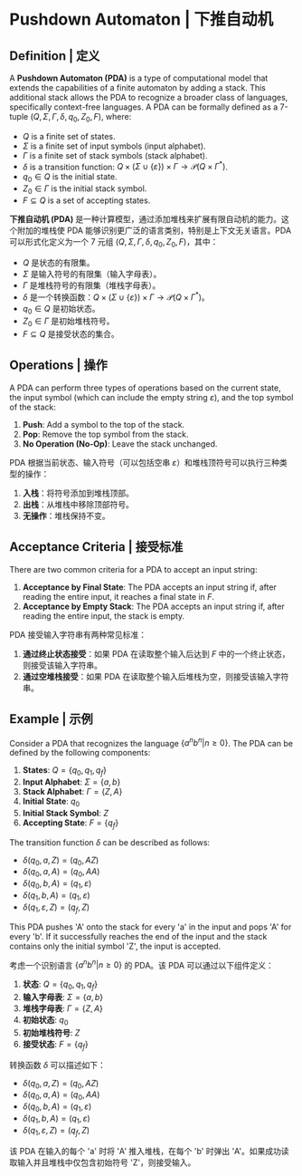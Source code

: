 # Pushdown Automaton | 下推自动机

## Definition | 定义

A **Pushdown Automaton (PDA)** is a type of computational model that extends the capabilities of a finite automaton by adding a stack. This additional stack allows the PDA to recognize a broader class of languages, specifically context-free languages. A PDA can be formally defined as a 7-tuple $(Q, \Sigma, \Gamma, \delta, q_0, Z_0, F)$, where:

- $Q$ is a finite set of states.
- $\Sigma$ is a finite set of input symbols (input alphabet).
- $\Gamma$ is a finite set of stack symbols (stack alphabet).
- $\delta$ is a transition function: $Q \times (\Sigma \cup \{\varepsilon\}) \times \Gamma \rightarrow \mathcal{P}(Q \times \Gamma^*)$.
- $q_0 \in Q$ is the initial state.
- $Z_0 \in \Gamma$ is the initial stack symbol.
- $F \subseteq Q$ is a set of accepting states.

**下推自动机 (PDA)** 是一种计算模型，通过添加堆栈来扩展有限自动机的能力。这个附加的堆栈使 PDA 能够识别更广泛的语言类别，特别是上下文无关语言。PDA 可以形式化定义为一个 7 元组 $(Q, \Sigma, \Gamma, \delta, q_0, Z_0, F)$，其中：

- $Q$ 是状态的有限集。
- $\Sigma$ 是输入符号的有限集（输入字母表）。
- $\Gamma$ 是堆栈符号的有限集（堆栈字母表）。
- $\delta$ 是一个转换函数：$Q \times (\Sigma \cup \{\varepsilon\}) \times \Gamma \rightarrow \mathcal{P}(Q \times \Gamma^*)$。
- $q_0 \in Q$ 是初始状态。
- $Z_0 \in \Gamma$ 是初始堆栈符号。
- $F \subseteq Q$ 是接受状态的集合。

## Operations | 操作

A PDA can perform three types of operations based on the current state, the input symbol (which can include the empty string $\varepsilon$), and the top symbol of the stack:

1. **Push**: Add a symbol to the top of the stack.
2. **Pop**: Remove the top symbol from the stack.
3. **No Operation (No-Op)**: Leave the stack unchanged.

PDA 根据当前状态、输入符号（可以包括空串 $\varepsilon$）和堆栈顶符号可以执行三种类型的操作：

1. **入栈**：将符号添加到堆栈顶部。
2. **出栈**：从堆栈中移除顶部符号。
3. **无操作**：堆栈保持不变。

## Acceptance Criteria | 接受标准

There are two common criteria for a PDA to accept an input string:

1. **Acceptance by Final State**: The PDA accepts an input string if, after reading the entire input, it reaches a final state in $F$.
2. **Acceptance by Empty Stack**: The PDA accepts an input string if, after reading the entire input, the stack is empty.

PDA 接受输入字符串有两种常见标准：

1. **通过终止状态接受**：如果 PDA 在读取整个输入后达到 $F$ 中的一个终止状态，则接受该输入字符串。
2. **通过空堆栈接受**：如果 PDA 在读取整个输入后堆栈为空，则接受该输入字符串。

## Example | 示例

Consider a PDA that recognizes the language $\{a^n b^n | n \geq 0\}$. The PDA can be defined by the following components:

1. **States**: $Q = \{q_0, q_1, q_f\}$
2. **Input Alphabet**: $\Sigma = \{a, b\}$
3. **Stack Alphabet**: $\Gamma = \{Z, A\}$
4. **Initial State**: $q_0$
5. **Initial Stack Symbol**: $Z$
6. **Accepting State**: $F = \{q_f\}$

The transition function $\delta$ can be described as follows:

- $\delta(q_0, a, Z) = (q_0, AZ)$
- $\delta(q_0, a, A) = (q_0, AA)$
- $\delta(q_0, b, A) = (q_1, \varepsilon)$
- $\delta(q_1, b, A) = (q_1, \varepsilon)$
- $\delta(q_1, \varepsilon, Z) = (q_f, Z)$

This PDA pushes 'A' onto the stack for every 'a' in the input and pops 'A' for every 'b'. If it successfully reaches the end of the input and the stack contains only the initial symbol 'Z', the input is accepted.

考虑一个识别语言 $\{a^n b^n | n \geq 0\}$ 的 PDA。该 PDA 可以通过以下组件定义：

1. **状态**: $Q = \{q_0, q_1, q_f\}$
2. **输入字母表**: $\Sigma = \{a, b\}$
3. **堆栈字母表**: $\Gamma = \{Z, A\}$
4. **初始状态**: $q_0$
5. **初始堆栈符号**: $Z$
6. **接受状态**: $F = \{q_f\}$

转换函数 $\delta$ 可以描述如下：

- $\delta(q_0, a, Z) = (q_0, AZ)$
- $\delta(q_0, a, A) = (q_0, AA)$
- $\delta(q_0, b, A) = (q_1, \varepsilon)$
- $\delta(q_1, b, A) = (q_1, \varepsilon)$
- $\delta(q_1, \varepsilon, Z) = (q_f, Z)$

该 PDA 在输入的每个 'a' 时将 'A' 推入堆栈，在每个 'b' 时弹出 'A'。如果成功读取输入并且堆栈中仅包含初始符号 'Z'，则接受输入。
